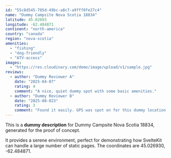 ```yaml
---
id: "55c8d545-705d-49bc-a8c7-a9fff0fe27c4"
name: "Dummy Campsite Nova Scotia 18834"
latitude: 45.02693
longitude: -62.484871
continent: "north-america"
country: "canada"
region: "nova-scotia"
amenities:
  - "fishing"
  - "dog-friendly"
  - "ATV-access"
images:
  - "https://res.cloudinary.com/demo/image/upload/v1/sample.jpg"
reviews:
  - author: "Dummy Reviewer A"
    date: "2025-04-07"
    rating: 4
    comment: "A nice, quiet dummy spot with some basic amenities."
  - author: "Dummy Reviewer B"
    date: "2025-08-023"
    rating: 3
    comment: "Found it easily. GPS was spot on for this dummy location."
---
```


This is a **dummy description** for Dummy Campsite Nova Scotia 18834, generated for the proof of concept.

It provides a serene environment, perfect for demonstrating how SvelteKit can handle a large number of static pages. The coordinates are 45.026930, -62.484871.
